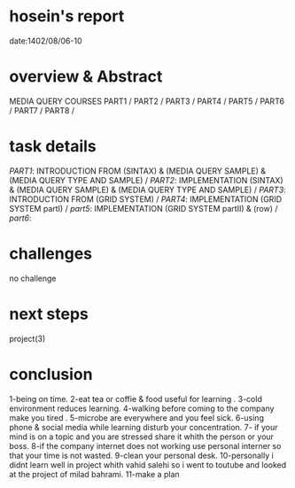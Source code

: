# hosein's report
date:1402/08/06-10

# overview & Abstract
MEDIA QUERY COURSES
PART1
/
PART2
/
PART3
/
PART4
/
PART5
/
PART6
/
PART7
/
PART8 
/
# task details
 *PART1*: INTRODUCTION FROM (SINTAX) & (MEDIA QUERY SAMPLE) & (MEDIA QUERY TYPE AND SAMPLE)
 /
 *PART2*: IMPLEMENTATION (SINTAX) & (MEDIA QUERY SAMPLE) & (MEDIA QUERY TYPE AND SAMPLE)
 /
 *PART3*: INTRODUCTION FROM (GRID SYSTEM)
 /
 *PART4*: IMPLEMENTATION (GRID SYSTEM partI)
 /
 *part5*: IMPLEMENTATION (GRID SYSTEM partII) & (row)
 /
 *part6*: 
# challenges
no challenge
# next steps
project(3)

# conclusion
1-being on time.
2-eat tea or coffie & food useful for learning .
3-cold environment reduces learning.
4-walking before coming to the company make you tired .
5-microbe are everywhere and you feel sick.
6-using phone & social media while learning disturb your concentration.
7- if your mind is on a topic and you are stressed share it whith the person or your boss.
8-if the company internet does not working use personal interner so that your time is not wasted.
9-clean your personal desk.
10-personally i didnt learn well in project whith vahid salehi so i went to toutube and looked at the project of milad bahrami.
11-make a plan
